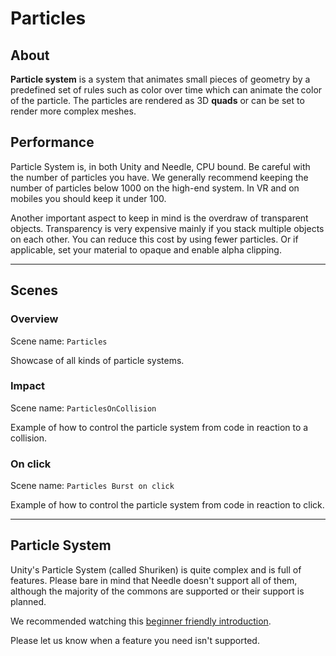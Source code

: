 # Particles

## About

**Particle system** is a system that animates small pieces of geometry by a predefined set of rules such as color over time which can animate the color of the particle. The particles are rendered as 3D **quads** or can be set to render more complex meshes. 

## Performance

Particle System is, in both Unity and Needle, CPU bound. Be careful with the number of particles you have. We generally recommend keeping the number of particles below 1000 on the high-end system. In VR and on mobiles you should keep it under 100.

Another important aspect to keep in mind is the overdraw of transparent objects. Transparency is very expensive mainly if you stack multiple objects on each other. You can reduce this cost by using fewer particles. Or if applicable, set your material to opaque and enable alpha clipping. 

---

## Scenes

### **Overview**
Scene name: `Particles`

Showcase of all kinds of particle systems.

### **Impact**
Scene name: `ParticlesOnCollision`

Example of how to control the particle system from code in reaction to a collision.


### **On click**
Scene name: `Particles Burst on click`

Example of how to control the particle system from code in reaction to click.

---

## Particle System

Unity's Particle System (called Shuriken) is quite complex and is full of features. Please bare in mind that Needle doesn't support all of them, although the majority of the commons are supported or their support is planned.

We recommended watching this [beginner friendly introduction](https://learn.unity.com/tutorial/introduction-to-particle-systems#6025fdd9edbc2a112d4f0133).


Please let us know when a feature you need isn't supported.
